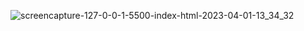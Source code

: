 ![screencapture-127-0-0-1-5500-index-html-2023-04-01-13_34_32](https://user-images.githubusercontent.com/121230565/229273954-d2793d1c-f9fd-46d9-8cb3-68f516f9e1f6.png)
